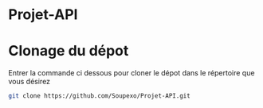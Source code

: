 # Projet-API
# Clonage du dépot
Entrer la commande ci dessous pour cloner le dépot dans le répertoire que vous désirez
```bash
git clone https://github.com/Soupexo/Projet-API.git
```
